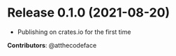 # Release 0.1.0 (2021-08-20)

- Publishing on crates.io for the first time

**Contributors**: @atthecodeface

